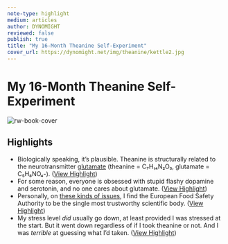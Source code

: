 ```yaml
---
note-type: highlight
medium: articles
author: DYNOMIGHT
reviewed: false
publish: true
title: "My 16-Month Theanine Self-Experiment"
cover_url: https://dynomight.net/img/theanine/kettle2.jpg
---
```

# My 16-Month Theanine Self-Experiment

![rw-book-cover](https://dynomight.net/img/theanine/kettle2.jpg)

## Highlights
- Biologically speaking, it’s plausible. Theanine is structurally related to the neurotransmitter [glutamate](https://en.wikipedia.org/wiki/Glutamate_(neurotransmitter)) (theanine = C₇H₁₄N₂O₃, glutamate = C₅H₈NO₄-). ([View Highlight](https://read.readwise.io/read/01jp1a46de5seb8z03n23kg6xg))
- For some reason, everyone is obsessed with stupid flashy dopamine and serotonin, and no one cares about glutamate. ([View Highlight](https://read.readwise.io/read/01jp1a594w29t5nf2z126k4nnc))
- Personally, on [these kinds of issues](https://dynomight.net/aspartame/#the-european-food-safety-authority-efsa), I find the European Food Safety Authority to be the single most trustworthy scientific body. ([View Highlight](https://read.readwise.io/read/01jp1a6a47vh6rab755n53n2fa))
- My stress level *did* usually go down, at least provided I was stressed at the start. But it went down regardless of if I took theanine or not. And I was *terrible* at guessing what I’d taken. ([View Highlight](https://read.readwise.io/read/01jp1akfd14sbsmbeqjq2kct1d))
